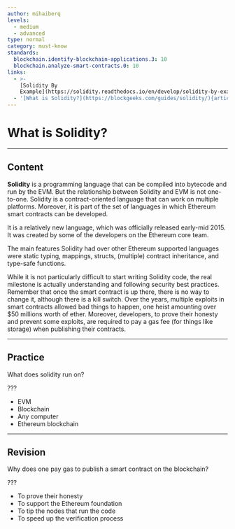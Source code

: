 ```yaml
---
author: mihaiberq
levels:
  - medium
  - advanced
type: normal
category: must-know
standards:
  blockchain.identify-blockchain-applications.3: 10
  blockchain.analyze-smart-contracts.0: 10
links:
  - >-
    [Solidity By
    Example](https://solidity.readthedocs.io/en/develop/solidity-by-example.html){website}
  - '[What is Solidity?](https://blockgeeks.com/guides/solidity/){article}'
---
```


# What is Solidity?


---

## Content

**Solidity** is a programming language that can be compiled into bytecode and run by the EVM. But the relationship between Solidity and EVM is not one-to-one. Solidity is a contract-oriented language that can work on multiple platforms. Moreover, it is part of the set of languages in which Ethereum smart contracts can be developed.

It is a relatively new language, which was officially released early-mid 2015. It was created by some of the developers on the Ethereum core team.

The main features Solidity had over other Ethereum supported languages were static typing, mappings, structs, (multiple) contract inheritance, and type-safe functions.

While it is not particularly difficult to start writing Solidity code, the real milestone is actually understanding and following security best practices. Remember that once the smart contract is up there, there is no way to change it, although there is a kill switch. Over the years, multiple exploits in smart contracts allowed bad things to happen, one heist amounting over $50 millions worth of ether. Moreover, developers, to prove their honesty and prevent some exploits, are required to pay a gas fee (for things like storage) when publishing their contracts.


---

## Practice

What does solidity run on?

???

* EVM
* Blockchain
* Any computer
* Ethereum blockchain


---

## Revision

Why does one pay gas to publish a smart contract on the blockchain?

???

* To prove their honesty
* To support the Ethereum foundation
* To tip the nodes that run the code
* To speed up the verification process
